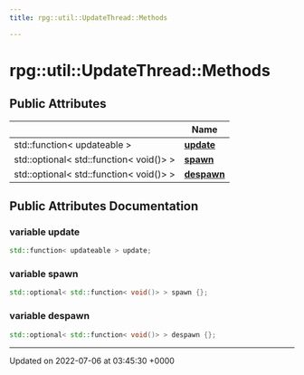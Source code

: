 ```yaml
---
title: rpg::util::UpdateThread::Methods

---
```


# rpg::util::UpdateThread::Methods





## Public Attributes

|                | Name           |
| -------------- | -------------- |
| std::function< updateable > | **[update](/engine/Classes/structrpg_1_1util_1_1_update_thread_1_1_methods/#variable-update)**  |
| std::optional< std::function< void()> > | **[spawn](/engine/Classes/structrpg_1_1util_1_1_update_thread_1_1_methods/#variable-spawn)**  |
| std::optional< std::function< void()> > | **[despawn](/engine/Classes/structrpg_1_1util_1_1_update_thread_1_1_methods/#variable-despawn)**  |

## Public Attributes Documentation

### variable update

```cpp
std::function< updateable > update;
```


### variable spawn

```cpp
std::optional< std::function< void()> > spawn {};
```


### variable despawn

```cpp
std::optional< std::function< void()> > despawn {};
```


-------------------------------

Updated on 2022-07-06 at 03:45:30 +0000